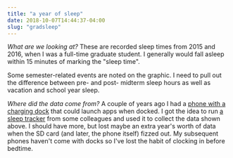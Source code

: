 ```yaml
---
title: "a year of sleep"
date: 2018-10-07T14:44:37-04:00
slug: "gradsleep"
---
```


<script src="/vega/vega.min.js"></script>
<script src="/vega/vega-embed.min.js"></script>
  <!-- Container for the visualization -->
  <div id="vis"></div>
<script>
var vlSpec = {
    "$schema": "https://vega.github.io/schema/vega/v4.json",
    "description": "sleep status",
    "width": 800,
    "height":600,
    "autosize": {
	"type": "fit",
	"resize": true,
    },
    "data": [{ 
	"url": "sleep.csv",
	"name": "sleep",
	"format": {
	    "type": "csv",
	    "parse": {
		"date":'utc:"%m/%d/%y"',
		"sleep":'utc:"%H:%M"',
		"wake":'utc:"%H:%M"',
		"hours":'number'
	    }
	},
	"transform": [
	    {"type":"formula",
	     "expr": 'utchours(datum.sleep)'+
	     '+ (utcminutes(datum.sleep) / 60)',
	     "as": "sleeph"},
	    {"type":"formula",
	     "expr": 'if(datum.sleeph < 12,'+
	     'datum.sleeph + 24, datum.sleeph)',
	     "as": "sleep1"},
	    {"type":"formula",
	     "expr":'datum.hours + datum.sleep1',
	     "as":"wake1"},
	],
    }],
    "scales": [
	{
	    "name":"xscale",
	    "type":"time",
	    "domain":{"data":"sleep", "field": "date"},
	    "range": "width",
	    "padding": 0.05,
	    "nice": "day"
	},
	{
	    "name":"yscale",
	    "type":"linear",
	    "domain":{"data": "sleep", "fields":["sleep1","wake1"]},
	    "nice": true,
	    "range":"height",
	    "zero": false
	},
    ],
    "axes": [
	{ "orient": "bottom", "scale":"xscale"},
	{ "orient":"left","scale":"yscale",
	  "encode": {
	      "labels":{
		  "update":{"text":{"signal":"datum.value % 24"}}
	      }
	  }
	}
    ],
    "signals": [
    	{
	    "name": "tooltip",
	    "value":{},
	    "on":[
		{"events": "rect:mouseover", "update": "datum"},
		{"events": "rect:mouseout", "update":"{}"}
	    ]
	}
    ],
    "marks": [
	{
	    "type":"rect",
	    "from": {"data":"sleep"},
	    "encode": {
		"enter":{
		    "x": {"scale":"xscale","signal": "utc(2015,4,30)"},
		    "x2": {"scale":"xscale","signal": "utc(2015,6,31)"},
		    "y":{"scale":"yscale", "signal": "min(datum.sleep1)"},
		    "y2":{"scale":"yscale","signal": "max(datum.wake1)"},
		    "fill": {"value": "coral"},
		    "tooltip":{
			"signal": "{'event': 'summer assistantship abroad'}"
		    }
		}
	    }
	},
	{
	    "type":"rect",
	    "from": {"data":"sleep"},
	    "encode": {
		"enter":{
		    "x": {"scale":"xscale","signal": "utc(2015,4,4)"},
		    "x2": {"scale":"xscale","signal": "utc(2015,4,12)"},
		    "y":{"scale":"yscale", "signal": "min(datum.sleep1)"},
		    "y2":{"scale":"yscale","signal": "max(datum.wake1)"},
		    "fill": {"value": "tomato"},
		    "tooltip":{
			"signal": "{'event': 'finals week'}"
		    }
		}
	    }
	},
	{
	    "type":"rect",
	    "from": {"data":"sleep"},
	    "encode": {
		"enter":{
		    "x": {"scale":"xscale","signal": "utc(2015,11,11)"},
		    "x2": {"scale":"xscale","signal": "utc(2015,11,19)"},
		    "y":{"scale":"yscale", "signal": "min(datum.sleep1)"},
		    "y2":{"scale":"yscale","signal": "max(datum.wake1)"},
		    "fill": {"value": "tomato"},
		    "tooltip":{
			"signal": "{'event': 'finals week'}"
		    }
		}
	    }
	},
	{
	    "type":"rect",
	    "from": {"data":"sleep"},
	    "encode": {
		"enter":{
		    "x": {"scale":"xscale","signal": "utc(2015,11,28)"},
		    "x2": {"scale":"xscale","signal": "utc(2016,0,26)"},
		    "y":{"scale":"yscale", "signal": "min(datum.sleep1)"},
		    "y2":{"scale":"yscale","signal": "max(datum.wake1)"},
		    "fill": {"value": "aquamarine"},
		    "tooltip":{
			"signal": "{'event': 'winter break'}"
		    }
		}
	    }
	},
	{
	    "type":"rect",
	    "from": {"data":"sleep"},
	    "encode": {
		"enter":{
		    "x": {"scale":"xscale","field": "date"},
		    "width":{"value": 2},
		    "y":{"scale":"yscale", "field": "sleep1"},
		    "y2":{"scale":"yscale","field": "wake1"},
		    "tooltip":{
			"signal": "{" +
			    "'sleep': format(utchours(datum.sleep), '02d')"+
			    "+ ':' + format(utcminutes(datum.sleep), '02d'),"+
			    "'wake': format(utchours(datum.wake), '02d')"+
			    "+ ':' + format(utcminutes(datum.wake), '02d')}"
		    }
		}
	    }
	},
    ]
};
// Embed the visualization in the container with id `vis`
vegaEmbed("#vis", vlSpec,
          {"actions": false, "hover": false});
</script>

_What are we looking at?_ These are recorded sleep times from 2015 and
2016, when I was a full-time graduate student. I generally would fall
asleep within 15 minutes of marking the "sleep time".

Some semester-related events are noted on the graphic. I need to pull
out the difference between pre- and post- midterm sleep hours as well as
vacation and school year sleep.

_Where did the data come from?_ A couple of years ago I had a [phone
with a charging
dock](https://en.wikipedia.org/wiki/Sony_Xperia_Z1_Compact) that could
launch apps when docked. I got the idea to run [a sleep
tracker](http://mysleepbot.com/) from some colleagues and used it to
collect the data shown above. I should have more, but lost maybe an
extra year's worth of data when the SD card (and later, the phone
itself) fizzed out.  My subsequent phones haven't come with docks so
I've lost the habit of clocking in before bedtime.

